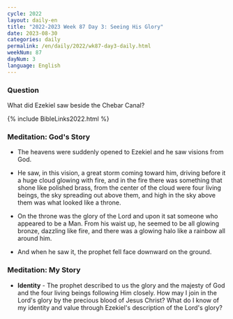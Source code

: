 ```yaml
---
cycle: 2022
layout: daily-en
title: "2022-2023 Week 87 Day 3: Seeing His Glory"
date: 2023-08-30
categories: daily
permalink: /en/daily/2022/wk87-day3-daily.html
weekNum: 87
dayNum: 3
language: English
---
```


### Question     
What did Ezekiel saw beside the Chebar Canal?

{% include BibleLinks2022.html %}

### Meditation: God's Story   
+ The heavens were suddenly opened to Ezekiel and he saw visions from God. 

+ He saw, in this vision, a great storm coming toward him, driving before it a huge cloud glowing with fire, and in the fire there was something that shone like polished brass, from the center of the cloud were four living beings, the sky spreading out above them, and high in the sky above them was what looked like a throne. 

+ On the throne was the glory of the Lord and upon it sat someone who appeared to be a Man. From his waist up, he seemed to be all glowing bronze, dazzling like fire, and there was a glowing halo like a rainbow all around him. 

+ And when he saw it, the prophet fell face downward on the ground. 

### Meditation: My Story   
+ **Identity** - The prophet described to us the glory and the majesty of God and the four living beings following Him closely. How may I join in the Lord's glory by the precious blood of Jesus Christ? What do I know of my identity and value through Ezekiel's description of the Lord's glory? 
